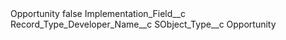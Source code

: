 <?xml version="1.0" encoding="UTF-8"?>
<CustomMetadata xmlns="http://soap.sforce.com/2006/04/metadata" xmlns:xsi="http://www.w3.org/2001/XMLSchema-instance" xmlns:xsd="http://www.w3.org/2001/XMLSchema">
    <label>Opportunity</label>
    <protected>false</protected>
    <values>
        <field>Implementation_Field__c</field>
        <value xsi:type="xsd:string">Record_Type_Developer_Name__c</value>
    </values>
    <values>
        <field>SObject_Type__c</field>
        <value xsi:type="xsd:string">Opportunity</value>
    </values>
</CustomMetadata>
